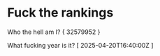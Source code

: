# Fuck the rankings

Who the hell am I?
{ 32579952 }

What fucking year is it?
[ 2025-04-20T16:40:00Z ]
